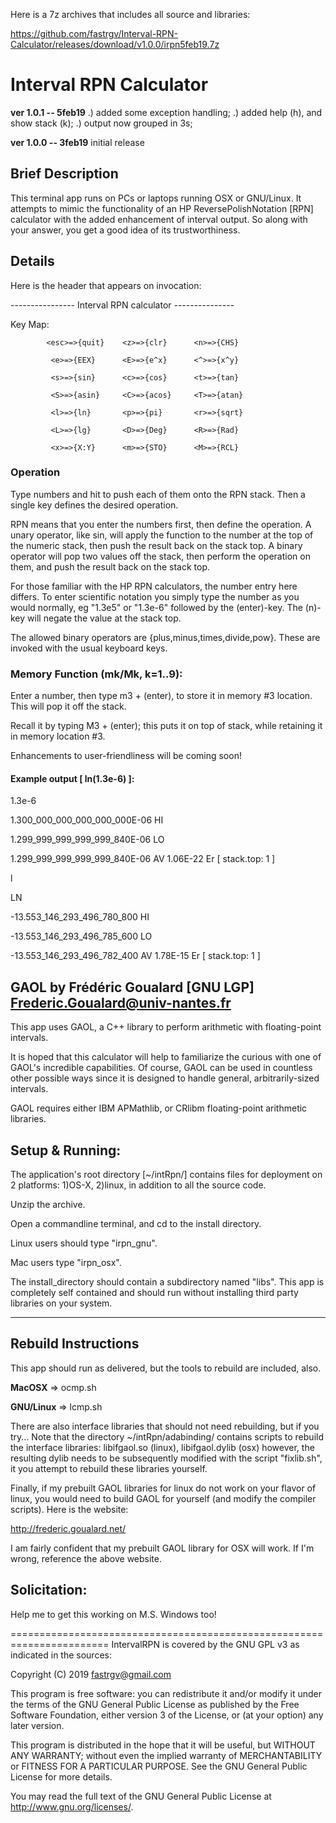 
Here is a 7z archives that includes all source and libraries:

https://github.com/fastrgv/Interval-RPN-Calculator/releases/download/v1.0.0/irpn5feb19.7z



# Interval RPN Calculator

**ver 1.0.1 -- 5feb19**
.) added some exception handling;
.) added help (h), and show stack (k);
.) output now grouped in 3s;

**ver 1.0.0 -- 3feb19**
initial release

## Brief Description
This terminal app runs on PCs or laptops running OSX or GNU/Linux.  It attempts to mimic the functionality of an HP ReversePolishNotation [RPN] calculator with the added enhancement of interval output.  So along with your answer, you get a good idea of its trustworthiness.


## Details

Here is the header that appears on invocation:
	
---------------- Interval RPN calculator ---------------

Key Map:

            <esc>=>{quit}    <z>=>{clr}      <n>=>{CHS}
            
             <e>=>{EEX}      <E>=>{e^x}      <^>=>{x^y}
             
             <s>=>{sin}      <c>=>{cos}      <t>=>{tan}
             
             <S>=>{asin}     <C>=>{acos}     <T>=>{atan}
             
             <l>=>{ln}       <p>=>{pi}       <r>=>{sqrt}
             
             <L>=>{lg}       <D>=>{Deg}      <R>=>{Rad}
             
             <x>=>{X:Y}      <m>=>{STO}      <M>=>{RCL}


### Operation
Type numbers and hit <enter> to push each of them onto the RPN stack.  Then a single key defines the desired operation.

RPN means that you enter the numbers first, then define the operation.  A unary operator, like sin, will apply the function to the number at the top of the numeric stack, then push the result back on the stack top.  A binary operator will pop two values off the stack, then perform the operation on them, and push the result back on the stack top.

For those familiar with the HP RPN calculators, the number entry here differs.  To enter scientific notation you simply type the number as you would normally, eg "1.3e5" or "1.3e-6" followed by the (enter)-key.  The (n)-key will negate the value at the stack top.

The allowed binary operators are {plus,minus,times,divide,pow}.  These are invoked with the usual keyboard keys.

### Memory Function (mk/Mk, k=1..9):

Enter a number, then type m3 + (enter), to store it in memory #3 location.  This will pop it off the stack.

Recall it by typing M3 + (enter);  this puts it on top of stack, while retaining it in memory location #3.

Enhancements to user-friendliness will be coming soon!


#### Example output [ ln(1.3e-6) ]:
1.3e-6

1.300_000_000_000_000_000E-06 HI

1.299_999_999_999_999_840E-06 LO

1.299_999_999_999_999_840E-06 AV  1.06E-22 Er    [ stack.top: 1 ]

l

 LN 
 
-13.553_146_293_496_780_800 HI

-13.553_146_293_496_785_600 LO

-13.553_146_293_496_782_400 AV  1.78E-15 Er    [ stack.top: 1 ]



## GAOL by Frédéric Goualard [GNU LGP] <Frederic.Goualard@univ-nantes.fr> 

This app uses GAOL, a C++ library to perform arithmetic with floating-point intervals.

It is hoped that this calculator will help to familiarize the curious with one of GAOL's incredible capabilities.  Of course, GAOL can be used in countless other possible ways since it is designed to handle general, arbitrarily-sized intervals.

GAOL requires either IBM APMathlib, or CRlibm floating-point arithmetic libraries.



## Setup & Running:
The application's root directory [~/intRpn/] contains files for deployment on 2 platforms:  1)OS-X, 2)linux, in addition to all the source code.

Unzip the archive.

Open a commandline terminal, and cd to the install directory.

Linux users should type "irpn_gnu".

Mac users type "irpn_osx".

The install_directory should contain a subdirectory named "libs".  This app is completely self contained and should run without installing third party libraries on your system.

--------------------------------------------------------------------------

## Rebuild Instructions

This app should run as delivered, but the tools to rebuild are included, also.

**MacOSX** => ocmp.sh

**GNU/Linux** => lcmp.sh

There are also interface libraries that should not need rebuilding, but if you try...
Note that the directory ~/intRpn/adabinding/ contains scripts to rebuild the interface libraries:
	libifgaol.so (linux), libifgaol.dylib (osx)
however, the resulting dylib needs to be subsequently modified with the script "fixlib.sh", it you attempt to rebuild these libraries yourself.

Finally, if my prebuilt GAOL libraries for linux do not work on your flavor of linux, you would need to build GAOL for yourself (and modify the compiler scripts).  Here is the website:  

http://frederic.goualard.net/

I am fairly confident that my prebuilt GAOL library for OSX will work.  If I'm wrong, reference the above website.


## Solicitation:
Help me to get this working on M.S. Windows too!

=======================================================================
IntervalRPN is covered by the GNU GPL v3 as indicated in the sources:

 Copyright (C) 2019  fastrgv@gmail.com

 This program is free software: you can redistribute it and/or modify
 it under the terms of the GNU General Public License as published by
 the Free Software Foundation, either version 3 of the License, or
 (at your option) any later version.

 This program is distributed in the hope that it will be useful,
 but WITHOUT ANY WARRANTY; without even the implied warranty of
 MERCHANTABILITY or FITNESS FOR A PARTICULAR PURPOSE.  See the
 GNU General Public License for more details.

 You may read the full text of the GNU General Public License
 at <http://www.gnu.org/licenses/>.




